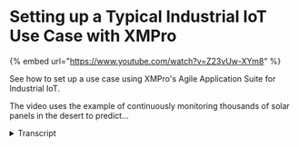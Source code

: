 # Setting up a Typical Industrial IoT Use Case with XMPro
{% embed url="https://www.youtube.com/watch?v=Z23vUw-XYm8" %}



See how to set up a use case using XMPro's Agile Application Suite for Industrial IoT.

The video uses the example of continuously monitoring thousands of solar panels in the desert to predict...
<details>
<summary>Transcript</summary>See how to set up a use case using XMPro's Agile Application Suite for Industrial IoT.

The video uses the example of continuously monitoring thousands of solar panels in the desert to predict...
the use case manager in our exemplar

agile design suite allows you to

visually orchestrate IOT data sources

services and applications to grade

multiple different IOT applications in

this example we will look at a solo form

a thousands of solar panels each

generating IOT data that we may want to

use to create work orders inside sa baam

for example for those solar panels that

are likely to be dirty and which we

would like to be cleaned by a field

services team we will start by dragging

active listeners onto the canvas

now extemporize active listeners is an

extensible library of predefined

streaming connectors to connect to a

vast array of IOT data sources we also

have transformations to manipulate and

manage the data and provide analytical

capability on the canvas context

providers are used in richly information

and finally we have action agents to

trigger actions inside s ap or other

third-party applications and can also

create tasks inside the XM pro console

in this example we'll be bringing data

in from OSI soft as a time series

database we will drill into that in a

little bit more detail later but we

combine this with weather data from a

REST API some MQTT data coming off the

sensors on the panels itself and combine

that data contextualize it with si Pei M

information to know which make and model

it is and finally we will run it through

a Hana model to predict the dirty panels

for those panels that are likely to be

dirty we're bringing in additional

information from ASAP ERP and we show

that on analytical dashboard inside s IP

Hana the most important step though is

to create a work order inside ASAP EAM

finally we would also like to do a root

cause analysis or a failure mode inside

and start that inside XM pro each stream

object have a property pane so let's

look at the OSI soft property pane and

in here we can see how we set up the

data connection to is always a softer

read the data from a specific PI server

in the same way we can also set up the

properties for in

tt in this example and in this instance

it is a push so it means it's a

real-time data feed from the sensor data

we combine all of this data through a

join transformation and in this join

transformation it shows up all the

properties from all the various data

sources what we want to do is create I

join based on the customer number so as

you'll see right at the bottom here we

combining all the different data sources

for a specific timestamp and connect

them via the customer number the next

one we will look at from a property

perspective is the ERP information so if

we look at the information coming out of

from the ERP side you can see it is a

get action to read information from the

casts that which is specific to the

customer next what we want to do is kick

off an action to create a work order

inside a CPE I am in this instance it's

a put action so we push the data through

and if you double click on the arrow you

can actually set up the mapping of the

data sources on the left hand side the

data is coming out of the event stream

and on the right hand side the fields

are available from s IP to map this to

this is a visual mapping making it very

easy to take data from the event streams

and push it to the right place into the

work order I'd also like to create a

task inside the X and proc action

console to do a root cause analysis and

for that we also want to identify which

task it is and how we want to kick off

the action again mapping the data to the

form you'll see the data appear on the

form itself the data that you see over

here will be on the XM platform we've

now set up an event stream inside

ex-emperor IRT application suite what

I'd like to show you next is what this

data looks like inside sa Pei M and also

on the X and production console let's

look at the work order created in ASAP

eim in this ASAP instance I know the

transaction code that I'm looking for

and I also know that we've created a

service order for this specific example

around this

the panel's so I will interrogate and

return all the open service orders for

this example I'll also look for the ones

that are created or generated through XM

Pro integration in the event stream and

here's an example of one of those as you

can see in the header the order was

created from inside X and prevent stream

in ants also assigned to the right

responsible party as well as the

operations and cost centers using X and

Prez visual designer project can now

ensure that you have the right

integration with the right information

income coming from the right sensor at

real time without any manual

interventions and this is all done

through X and price event streams now

let's look at this in the ex-emperor

action console we can display data from

census as well as SFA eim and ERP into

the dashboard but what we're really

interested in is the task list for the

root cause analysis that was initiated

by this event stream information for

this can come from ASAP as well as the

PI system and we can also get readings

off the live since the streams to

display to the engineers for decision

support I can also show infrared images

from a drone for the panel for example

and all of this is part of the decision

support that we trying to create for the

engineers you can create customized

forms as part of all of these actions

you may have some special instructions

that you want to do before you create a

work order inside si p4 from this user

interface for those who go out and do

something around this specific panel see

I am work orders can also come from this

user interface not only the event

streams you can also collaborate inside

X impress so I could talk to other

engineers and other users of the system

to find out if they've had similar

experiences around panels in in their

area with sensors I can also create an

addict task if say a specific action

that I that I want or predefined action

is not there so I can go and set up an

adduct task for someone to go and do

something similarly you can create case

files that contains information like

reports photographs and

artifacts that you may want to keep for

a specific incident here we provide

contextual information coming out of CAD

systems and other business systems for

decision support in order to drive the

next steps of what we want someone to do

in this example we've taken data from

IOT systems created an event stream and

created actions inside of a CPI M and

other business systems
</details>